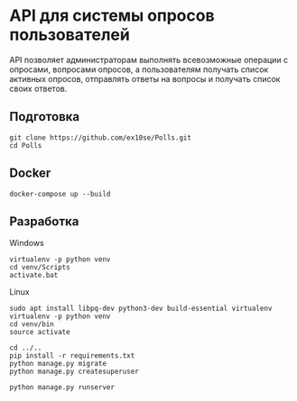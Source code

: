 # API для системы опросов пользователей
API позволяет администраторам выполнять всевозможные операции с опросами, 
вопросами опросов, а пользователям получать список активных опросов, 
отправлять ответы на вопросы и получать список своих ответов.
## Подготовка
    git clone https://github.com/ex10se/Polls.git
    cd Polls
## Docker
    docker-compose up --build
## Разработка
Windows

    virtualenv -p python venv
    cd venv/Scripts
    activate.bat
Linux

    sudo apt install libpq-dev python3-dev build-essential virtualenv
    virtualenv -p python venv
    cd venv/bin
    source activate

    cd ../..
    pip install -r requirements.txt
    python manage.py migrate
    python manage.py createsuperuser

    python manage.py runserver

